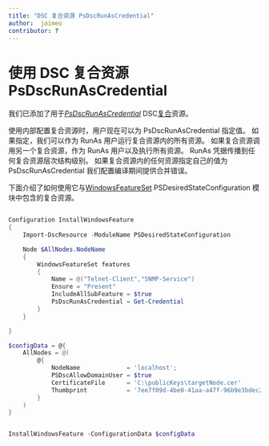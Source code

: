```yaml
---
title: "DSC 复合资源 PsDscRunAsCredential"
author:  jaimeo
contributor: ?
---
```

# 使用 DSC 复合资源 PsDscRunAsCredential   

我们已添加了用于[*PsDscRunAsCredential*](https://msdn.microsoft.com/cs-cz/powershell/dsc/runasuser) DSC[复合](https://msdn.microsoft.com/en-us/powershell/dsc/authoringresourcecomposite)资源。    

使用内部配置复合资源时，用户现在可以为 PsDscRunAsCredential 指定值。 如果指定，我们可以作为 RunAs 用户运行复合资源内的所有资源。 如果复合资源调用另一个复合资源，作为 RunAs 用户以及执行所有资源。  RunAs 凭据传播到任何复合资源层次结构级别。 如果复合资源内的任何资源指定自己的值为 PsDscRunAsCredential 我们配置编译期间提供合并错误。

下面介绍了如何使用它与[WindowsFeatureSet](https://msdn.microsoft.com/en-us/powershell/wmf/dsc_newresources) PSDesiredStateConfiguration 模块中包含的复合资源。 



```powershell

Configuration InstallWindowsFeature     
{
    Import-DscResource -ModuleName PSDesiredStateConfiguration

    Node $AllNodes.NodeName
    {
        WindowsFeatureSet features 
        {  
            Name = @("Telnet-Client","SNMP-Service")  
            Ensure = "Present"  
            IncludeAllSubFeature = $true  
            PsDscRunAsCredential = Get-Credential   
        }  
    }

}

$configData = @{
    AllNodes = @(
        @{
            NodeName             = 'localhost';
            PSDscAllowDomainUser = $true
            CertificateFile      = 'C:\publicKeys\targetNode.cer'
            Thumbprint           = '7ee7f09d-4be0-41aa-a47f-96b9e3bdec25'
        }
    )
}


InstallWindowsFeature -ConfigurationData $configData 

```